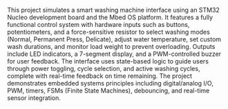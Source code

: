 This project simulates a smart washing machine interface using an STM32 Nucleo development board and the Mbed OS platform.
It features a fully functional control system with hardware inputs such as buttons, potentiometers, and a force-sensitive 
resistor to select washing modes (Normal, Permanent Press, Delicate), adjust water temperature, set custom wash durations,
and monitor load weight to prevent overloading. Outputs include LED indicators, a 7-segment display, and a 
PWM-controlled buzzer for user feedback. The interface uses state-based logic to guide users through power toggling, 
cycle selection, and active washing cycles, complete with real-time feedback on time remaining. The project demonstrates 
embedded systems principles including digital/analog I/O, PWM, timers, FSMs (Finite State Machines), debouncing, and 
real-time sensor integration.
